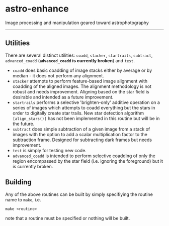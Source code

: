 # astro-enhance
Image processing and manipulation geared toward astrophotography

---

## Utilities
There are several distinct utilities: `coadd`, `stacker`, `startrails`, 
`subtract`, `advanced_coadd` (**`advanced_coadd` is currently 
broken**) and `test`. 
  - `coadd` does basic coadding of image stacks either by average or 
  by median - it does not perform any alignment.
  - `stacker` attempts to perform feature-based image alignment with
  coadding of the aligned images. The alignment methodology is not 
  robust and needs improvement. Aligning based on the star field is 
  desirable and intended as a future improvement.
  - `startrails` performs a selective 'brighten-only' additive 
  operation on a series of images which attempts to coadd everything
  but the stars in order to digitally create star trails. New star 
  detection algorithm `[align_stars()]` has not been implemented
  in this routine but will be in the future.
  - `subtract` does simple subtraction of a given image from a stack
  of images with the option to add a scalar multiplication factor to
  the subtraction frame. Designed for subtracting dark frames but needs
  improvement.
  - `test` is simply for testing new code.
  - `advanced_coadd` is intended to perform selective coadding of only 
  the region encompassed by the star field (i.e. ignoring the foreground)
  but it is currently broken.
  
## Building
Any of the above routines can be built by simply specifiying 
the routine name to `make`, i.e.

```
make <routine>
```

note that a routine must be specified or nothing will be built.
